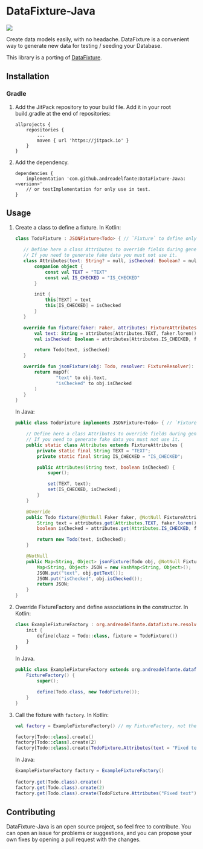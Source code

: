 # DataFixture-Java

[![](https://jitpack.io/v/andreadelfante/DataFixture-Java.svg)](https://jitpack.io/#andreadelfante/DataFixture-Java)

Create data models easily, with no headache. DataFixture is a convenient way to generate new data for testing / seeding your Database.

This library is a porting of [DataFixture](https://github.com/andreadelfante/DataFixture).

## Installation
### Gradle
1. Add the JitPack repository to your build file.
Add it in your root build.gradle at the end of repositories:
    ```
    allprojects {
        repositories {
            ...
            maven { url 'https://jitpack.io' }
        }
    }
    ```
2. Add the dependency.
    ```
    dependencies {
        implementation 'com.github.andreadelfante:DataFixture-Java:<version>'
        // or testImplementation for only use in test.
    }
    ```

## Usage
1. Create a class to define a fixture. In Kotlin:
    ```kotlin
   class TodoFixture : JSONFixture<Todo> { // `Fixture` to define only a fixture model. For fixtured JSONObject you must use `JSONFixture`.
   
       // Define here a class Attributes to override fields during generation.
       // If you need to generate fake data you must not use it.
       class Attributes(text: String? = null, isChecked: Boolean? = null) : FixtureAttributes() {
           companion object {
               const val TEXT = "TEXT"
               const val IS_CHECKED = "IS_CHECKED"
           }
   
           init {
               this[TEXT] = text
               this[IS_CHECKED] = isChecked
           }
       }
   
       override fun fixture(faker: Faker, attributes: FixtureAttributes, resolver: FixtureResolver): Todo {
           val text: String = attributes[Attributes.TEXT, faker.lorem().paragraph()]
           val isChecked: Boolean = attributes[Attributes.IS_CHECKED, faker.bool().bool()]
   
           return Todo(text, isChecked)
       }
   
       override fun jsonFixture(obj: Todo, resolver: FixtureResolver): Map<String, Any> {
           return mapOf(
                   "text" to obj.text,
                   "isChecked" to obj.isChecked
           )
       }
   }
    ```
   In Java:
   ```java
   public class TodoFixture implements JSONFixture<Todo> { // `Fixture` to define only a fixture model. For fixtured JSONObject you must use `JSONFixture`.
   
       // Define here a class Attributes to override fields during generation.
       // If you need to generate fake data you must not use it. 
       public static class Attributes extends FixtureAttributes {
           private static final String TEXT = "TEXT";
           private static final String IS_CHECKED = "IS_CHECKED";
   
           public Attributes(String text, boolean isChecked) {
               super();
   
               set(TEXT, text);
               set(IS_CHECKED, isChecked);
           }
       }
   
       @Override
       public Todo fixture(@NotNull Faker faker, @NotNull FixtureAttributes attributes, @NotNull FixtureResolver resolver) {
           String text = attributes.get(Attributes.TEXT, faker.lorem().paragraph());
           boolean isChecked = attributes.get(Attributes.IS_CHECKED, faker.bool().bool());
   
           return new Todo(text, isChecked);
       }
   
       @NotNull
       public Map<String, Object> jsonFixture(Todo obj, @NotNull FixtureResolver resolver) {
           Map<String, Object> JSON = new HashMap<String, Object>();
           JSON.put("text", obj.getText());
           JSON.put("isChecked", obj.isChecked());
           return JSON;
       }
   }
   ```

2. Override FixtureFactory and define associations in the constructor. In Kotlin:
    ```kotlin
    class ExampleFixtureFactory : org.andreadelfante.datafixture.resolvers.FixtureFactory() {
        init {
            define(clazz = Todo::class, fixture = TodoFixture())
        }
    }
    ```
   In Java.
   ```java
   public class ExampleFixtureFactory extends org.andreadelfante.datafixture.resolvers.FixtureFactory {
       FixtureFactory() {
           super();
   
           define(Todo.class, new TodoFixture());
       }
   }
   ```

3. Call the fixture with `factory`. In Kotlin:
    ```kotlin
    val factory = ExampleFixtureFactory() // my FixtureFactory, not the library one
    
    factory[Todo::class].create()
    factory[Todo::class].create(2)
    factory[Todo::class].create(TodoFixture.Attributes(text = "Fixed text"))
   ```
    In Java:
    ```java
    ExampleFixtureFactory factory = ExampleFixtureFactory()
       
    factory.get(Todo.class).create()
    factory.get(Todo.class).create(2)
    factory.get(Todo.class).create(TodoFixture.Attributes("Fixed text")) 
   ```

## Contributing
DataFixture-Java is an open source project, so feel free to contribute.
You can open an issue for problems or suggestions, and you can propose your own fixes by opening a pull request with the changes.
